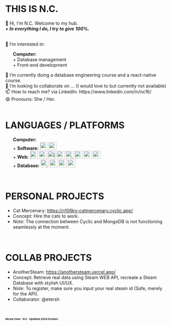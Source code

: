 # THIS IS N.C.
👋 Hi, I'm N.C. Welcome to my hub. <br>
<b><i>+ In everything I do, I try to give 100%. </i></b> <br><br>

👀 I’m interested in: 
<ul>
<b>Computer:</b><br>
+ Database management<br>
+ Front-end development<br>
</ul>
<!-- <ul>
<b>Sports:</b><br>
+ Gym<br>
+ Swimming<br>
</ul>

<ul>
  <b>Anime:</b><br>
+ Naruto<br>
+ Attack on Titan<br>
+ One Piece<br>
</ul>
<br> -->
🌱 I’m currently doing a database engineering course and a react-native course.  <br>
💞️ I’m looking to collaborate on ... (I would love to but currently not available) <br>
📫 How to reach me? via LinkedIn: https://www.linkedin.com/in/nc16/ <br>
😄 Pronouns: She / Her. <br>
<br>

# LANGUAGES / PLATFORMS
<ul>
<b>Computer:</b><br>
+ <b>Software:</b> 
  <img width="24" height="24" src="https://img.icons8.com/fluency/48/c-programming.png" alt="c-programming"/>
  <img width="24" height="24" src="https://img.icons8.com/fluency/48/c-plus-plus-logo.png" alt="c-plus-plus-logo"/>
  <br>
+ <b>Web:</b>
  <img width="24" height="24" src="https://img.icons8.com/fluency/48/html-5.png" alt="html-5"/>
  <img width="24" height="24" src="https://img.icons8.com/fluency/48/css3.png" alt="css3"/>
  <img width="24" height="24" src="https://img.icons8.com/fluency/48/javascript.png" alt="javascript"/>
  <img width="24" height="24" src="https://img.icons8.com/fluency/48/node-js.png" alt="node-js"/>
  <img width="24" height="24" src="https://img.icons8.com/color/48/tailwindcss.png" alt="tailwindcss"/>
  <img width="24" height="24" src="https://img.icons8.com/fluency/48/bootstrap.png" alt="bootstrap"/>
  <img width="24" height="24" src="https://img.icons8.com/color/48/python--v1.png" alt="python--v1"/>
  <img width="24" height="24" src="https://img.icons8.com/?size=100&id=bzf0DqjXFHIW&format=png&color=000000" alt="react"/>
  
  <br>
+ <b>Database:</b> 
  <img width="24" height="24" src="https://img.icons8.com/ios/50/sql.png" alt="sql"/>
  <img width="24" height="24" src="https://img.icons8.com/color/48/pandas.png" alt="pandas"/>
  <img width="24" height="24" src="https://img.icons8.com/color/48/postgreesql.png" alt="postgreesql"/>
  <img width="24" height="24" src="https://img.icons8.com/color/48/mongodb.png" alt="mongodb"/>
  <br>
</ul>
<br>

# PERSONAL PROJECTS
- Cat Mercenary: https://n106ky-catmercenary.cyclic.app/
- Concept: Hire the cats to work. 
- <i>Note</i>: The connection between Cyclic and MongoDB is not functioning seamlessly at the moment.
<br>

# COLLAB PROJECTS
- AnotherSteam: https://anothersteam.vercel.app/
- Concept: Retrieve real data using Steam WEB API, recreate a Steam Database with stylish UI/UX. 
- <i>Note</i>: To register, make sure you input your real steam id (Safe, merely for the API).
- Collaborator: @etersh

<br><br>
<strong style="font-size: 8px"> Nicole Chan · N.C · Updated <i>2024 October</i>. </strong>
